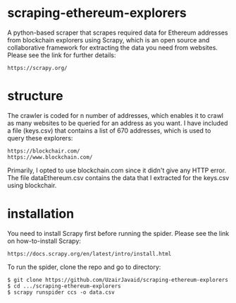 # scraping-ethereum-explorers
A python-based scraper that scrapes required data for Ethereum addresses from blockchain explorers using Scrapy, which is an open source and collaborative framework for extracting the data you need from websites. Please see the link for further details:
```
https://scrapy.org/
```

# structure
The crawler is coded for n number of addresses, which enables it to crawl as many websites to be queried for an address as you want. I have included a file (keys.csv) that contains a list of 670 addresses, which is used to query these explorers:
```
https://blockchair.com/
https://www.blockchain.com/
```
Primarily, I opted to use blockchain.com since it didn't give any HTTP error. The file dataEthereum.csv contains the data that I extracted for the keys.csv using blockchair. 

# installation
You need to install Scrapy first before running the spider. Please see the link on how-to-install Scrapy:
```
https://docs.scrapy.org/en/latest/intro/install.html
```
To run the spider, clone the repo and go to directory:
```
$ git clone https://github.com/UzairJavaid/scraping-ethereum-explorers
$ cd .../scraping-ethereum-explorers
$ scrapy runspider ccs -o data.csv
```
